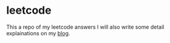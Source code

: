# leetcode
This a repo of my leetcode answers
I will also write some detail explainations on my [blog].

[blog]:               jmexe.github.io
